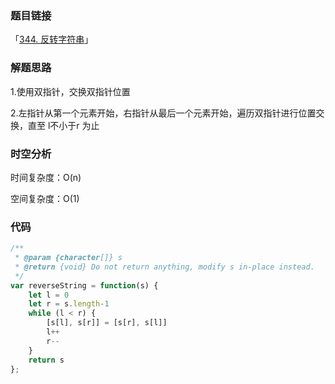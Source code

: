 ### 题目链接

「[344. 反转字符串](https://leetcode-cn.com/problems/reverse-string/)」

### 解题思路

1.使用双指针，交换双指针位置

2.左指针从第一个元素开始，右指针从最后一个元素开始，遍历双指针进行位置交换，直至 l不小于r 为止

### 时空分析

时间复杂度：O(n)

空间复杂度：O(1)

### 代码

```javascript
/**
 * @param {character[]} s
 * @return {void} Do not return anything, modify s in-place instead.
 */
var reverseString = function(s) {
    let l = 0
    let r = s.length-1
    while (l < r) {
        [s[l], s[r]] = [s[r], s[l]]
        l++
        r--
    }
    return s
};
```

